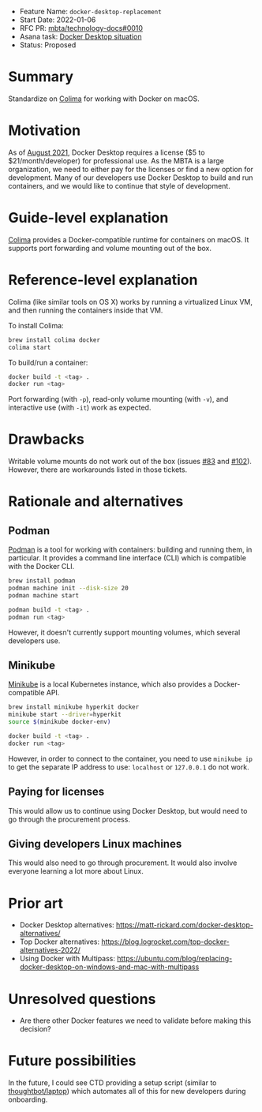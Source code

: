 - Feature Name: `docker-desktop-replacement`
- Start Date: 2022-01-06
- RFC PR: [mbta/technology-docs#0010](https://github.com/mbta/technology-docs/pull/0010)
- Asana task: [Docker Desktop situation](https://app.asana.com/0/1200506724882024/1201470397690247)
- Status: Proposed

# Summary
[summary]: #summary

Standardize on [Colima][colima] for working with Docker on macOS.

[colima]: https://github.com/abiosoft/colima

# Motivation
[motivation]: #motivation

As of [August 2021][docker-subscriptions], Docker Desktop requires a license ($5
to $21/month/developer) for professional use. As the MBTA is a large
organization, we need to either pay for the licenses or find a new option for
development. Many of our developers use Docker Desktop to build and run
containers, and we would like to continue that style of development.

[docker-subscriptions]: https://www.docker.com/blog/updating-product-subscriptions/

# Guide-level explanation
[guide-level-explanation]: #guide-level-explanation

[Colima][colima] provides a Docker-compatible runtime for containers on macOS.
It supports port forwarding and volume mounting out of the box.

# Reference-level explanation
[reference-level-explanation]: #reference-level-explanation

Colima (like similar tools on OS X) works by running a virtualized Linux VM, and
then running the containers inside that VM.

To install Colima:

```bash
brew install colima docker
colima start
```

To build/run a container:

```bash
docker build -t <tag> .
docker run <tag>
```

Port forwarding (with `-p`), read-only volume mounting (with `-v`), and interactive use (with `-it`) work as expected.

# Drawbacks
[drawbacks]: #drawbacks

Writable volume mounts do not work out of the box (issues
[#83](https://github.com/abiosoft/colima/issues/83) and
[#102](https://github.com/abiosoft/colima/issues/102)). However, there are
workarounds listed in those tickets.

# Rationale and alternatives
[rationale-and-alternatives]: #rationale-and-alternatives

## Podman

[Podman](https://podman.io) is a tool for working with containers: building and
running them, in particular. It provides a command line interface (CLI) which is
compatible with the Docker CLI.

```bash
brew install podman
podman machine init --disk-size 20
podman machine start

podman build -t <tag> .
podman run <tag>
```

However, it doesn't currently support mounting volumes, which several developers use.

## Minikube

[Minikube][minikube] is a local Kubernetes instance, which also provides a Docker-compatible API.

```bash
brew install minikube hyperkit docker
minikube start --driver=hyperkit
source $(minikube docker-env)

docker build -t <tag> .
docker run <tag>
```

However, in order to connect to the container, you need to use `minikube ip` to
get the separate IP address to use: `localhost` or `127.0.0.1` do not work.

[minikube]: https://minikube.sigs.k8s.io/docs/start/

## Paying for licenses

This would allow us to continue using Docker Desktop, but would need to go through the procurement process.

## Giving developers Linux machines

This would also need to go through procurement. It would also involve everyone learning a lot more about Linux.

# Prior art
[prior-art]: #prior-art

- Docker Desktop alternatives: https://matt-rickard.com/docker-desktop-alternatives/
- Top Docker alternatives: https://blog.logrocket.com/top-docker-alternatives-2022/
- Using Docker with Multipass: https://ubuntu.com/blog/replacing-docker-desktop-on-windows-and-mac-with-multipass 

# Unresolved questions
[unresolved-questions]: #unresolved-questions

- Are there other Docker features we need to validate before making this decision?

# Future possibilities
[future-possibilities]: #future-possibilities

In the future, I could see CTD providing a setup script (similar to
[thoughtbot/laptop](https://github.com/thoughtbot/laptop)) which automates all
of this for new developers during onboarding.
